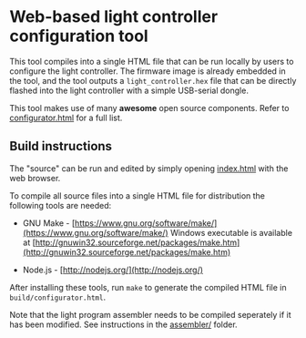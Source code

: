 # Web-based light controller configuration tool

This tool compiles into a single HTML file that can be run locally by users to configure the light controller. The firmware image is already embedded in the tool, and the tool outputs a ``light_controller.hex`` file that can be directly flashed into the light controller with a simple USB-serial dongle.

This tool makes use of many **awesome** open source components. Refer to [configurator.html](src/index.html) for a full list.


## Build instructions

The "source" can be run and edited by simply opening [index.html](src/index.html) with the web browser.

To compile all source files into a single HTML file for distribution the following tools are needed:

- GNU Make - [https://www.gnu.org/software/make/](https://www.gnu.org/software/make/)
  Windows executable is available at [http://gnuwin32.sourceforge.net/packages/make.htm](http://gnuwin32.sourceforge.net/packages/make.htm)

- Node.js - [http://nodejs.org/](http://nodejs.org/)

After installing these tools, run ``make`` to generate the compiled HTML file in ``build/configurator.html``.

Note that the light program assembler needs to be compiled seperately if it has been modified. See instructions in the [assembler/](assembler/) folder.
